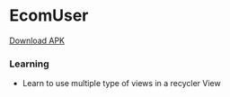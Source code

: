 # EcomUser
[Download APK](https://github.com/Coder481/EcomUser/releases/download/latest/ecom_user_v0.0.apk)

### Learning
* Learn to use multiple type of views in a recycler View

